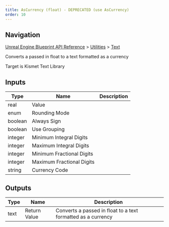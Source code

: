 ```yaml
---
title: AsCurrency (float) - DEPRECATED (use AsCurrency)
order: 10
---
```

## Navigation

[Unreal Engine Blueprint API Reference](https://dev.epicgames.com/documentation/en-us/unreal-engine/BlueprintAPI) > [Utilities](https://dev.epicgames.com/documentation/en-us/unreal-engine/BlueprintAPI/Utilities) > [Text](https://dev.epicgames.com/documentation/en-us/unreal-engine/BlueprintAPI/Utilities/Text)

Converts a passed in float to a text formatted as a currency

Target is Kismet Text Library

## Inputs

| Type | Name | Description |
| --- | --- | --- |
| real | Value |  |
| enum | Rounding Mode |  |
| boolean | Always Sign |  |
| boolean | Use Grouping |  |
| integer | Minimum Integral Digits |  |
| integer | Maximum Integral Digits |  |
| integer | Minimum Fractional Digits |  |
| integer | Maximum Fractional Digits |  |
| string | Currency Code |  |

## Outputs

| Type | Name | Description |
| --- | --- | --- |
| text | Return Value | Converts a passed in float to a text formatted as a currency |
